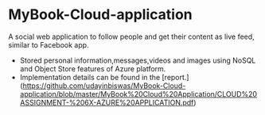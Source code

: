 # MyBook-Cloud-application

A social web application to follow people and get their content as live feed, similar to Facebook app.

* Stored personal information,messages,videos and images using NoSQL and Object Store features of Azure platform.
* Implementation details can be found in the [report.] (https://github.com/udayinbiswas/MyBook-Cloud-application/blob/master/MyBook%20Cloud%20Application/CLOUD%20ASSIGNMENT-%206X-AZURE%20APPLICATION.pdf)
